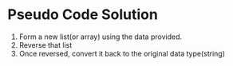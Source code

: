 # Pseudo Code Solution
1. Form a new list(or array) using the data provided.
2. Reverse that list
3. Once reversed, convert it back to the original data type(string)